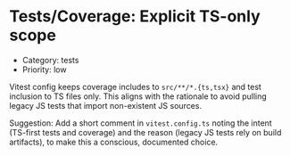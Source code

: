 # Tests/Coverage: Explicit TS-only scope

- Category: tests
- Priority: low

Vitest config keeps coverage includes to `src/**/*.{ts,tsx}` and test inclusion to TS files only. This aligns with the rationale to avoid pulling legacy JS tests that import non-existent JS sources.

Suggestion: Add a short comment in `vitest.config.ts` noting the intent (TS-first tests and coverage) and the reason (legacy JS tests rely on build artifacts), to make this a conscious, documented choice.
